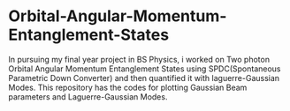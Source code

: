 # Orbital-Angular-Momentum-Entanglement-States
In pursuing my final year project in BS Physics, i worked on Two photon Orbital Angular Momentum Entanglement States using SPDC(Spontaneous Parametric Down Converter) and then quantified it with laguerre-Gaussian Modes. This repository has the codes for plotting Gaussian Beam parameters and Laguerre-Gaussian Modes.
